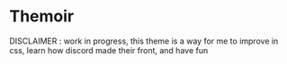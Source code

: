 # Themoir
DISCLAIMER : work in progress, this theme is a way for me to improve in css, learn how discord made their front, and have fun
